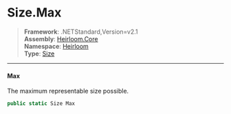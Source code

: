 # Size.Max

> **Framework**: .NETStandard,Version=v2.1  
> **Assembly**: [Heirloom.Core][0]  
> **Namespace**: [Heirloom][0]  
> **Type**: [Size][1]  

--------------------------------------------------------------------------------

#### Max

The maximum representable size possible.

```cs
public static Size Max
```

[0]: ../Heirloom.Core.md
[1]: Heirloom.Size.md
